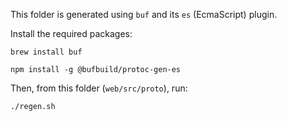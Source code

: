 This folder is generated using `buf` and its `es` (EcmaScript) plugin.

Install the required packages:

```
brew install buf

npm install -g @bufbuild/protoc-gen-es
```

Then, from this folder (`web/src/proto`), run:

```
./regen.sh
```

